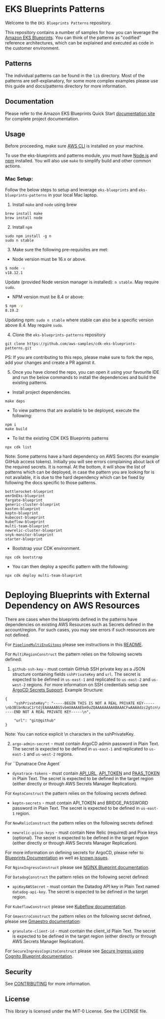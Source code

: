 # EKS Blueprints Patterns

Welcome to the `EKS Blueprints Patterns` repository.

This repository contains a number of samples for how you can leverage the [Amazon EKS Blueprints](https://github.com/aws-quickstart/cdk-eks-blueprints). You can think of the patterns as "codified" reference architectures, which can be explained and executed as code in the customer environment.

## Patterns

The individual patterns can be found in the `lib` directory.  Most of the patterns are self-explanatory, for some more complex examples please use this guide and docs/patterns directory for more information.

## Documentation

Please refer to the Amazon EKS Blueprints Quick Start [documentation site](https://aws-quickstart.github.io/cdk-eks-blueprints/) for complete project documentation.

## Usage
Before proceeding, make sure [AWS CLI](https://docs.aws.amazon.com/cli/latest/userguide/getting-started-install.html) is installed on your machine.

To use the eks-blueprints and patterns module, you must have [Node.js](https://nodejs.org/en/) and [npm](https://docs.npmjs.com/downloading-and-installing-node-js-and-npm) installed. You will also use `make` to simplify build and other common actions. 

### Mac Setup:

Follow the below steps to setup and leverage `eks-blueprints` and `eks-blueprints-patterns` in your local Mac laptop.

1. Install `make` and `node` using brew

```
brew install make
brew install node
```

2. Install `npm`

```
sudo npm install -g n
sudo n stable
```

3. Make sure the following pre-requisites are met:

- Node version must be 16.x or above.

```bash
$ node -v
v18.12.1
```

Update (provided Node version manager is installed): `n stable`. May require `sudo`.

-  NPM version must be 8.4 or above:

```bash
$ npm -v
8.19.2
```

Updating npm: `sudo n stable` where stable can also be a specific version above 8.4. May require `sudo`.

4. Clone the `eks-blueprints-patterns` repository

```
git clone https://github.com/aws-samples/cdk-eks-blueprints-patterns.git
``` 

PS: If you are contributing to this repo, please make sure to fork the repo, add your changes and create a PR against it.

5. Once you have cloned the repo, you can open it using your favourite IDE and run the below commands to install the dependencies and build the existing patterns.

- Install project dependencies.

```
make deps
```

- To view patterns that are available to be deployed, execute the following:

```
npm i
make build
```

- To list the existing CDK EKS Blueprints patterns

```
npx cdk list
```

Note: Some patterns have a hard dependency on AWS Secrets (for example GitHub access tokens). Initially you will see errors complaining about lack of the required secrets. It is normal. At the bottom, it will show the list of patterns which can be deployed, in case the pattern you are looking for is not available, it is due to the hard dependency which can be fixed by following the docs specific to those patterns.

```
bottlerocket-blueprint
emrOnEks-blueprint
fargate-blueprint
generic-cluster-blueprint
kasten-blueprint
keptn-blueprint
kubecost-blueprint
kubeflow-blueprint
multi-team-blueprint
newrelic-cluster-blueprint
snyk-monitor-blueprint
starter-blueprint
```

- Bootstrap your CDK environment.

```
npx cdk bootstrap
```

- You can then deploy a specific pattern with the following:

```
npx cdk deploy multi-team-blueprint
```

# Deploying Blueprints with External Dependency on AWS Resources

There are cases when the blueprints defined in the patterns have dependencies on existing AWS Resources such as Secrets defined in the account/region.
For such cases, you may see errors if such resources are not defined.

For [`PipelineMultiEnvGitops`](./lib/pipeline-multi-env-gitops/index.ts) please see instructions in this [README](./docs/patterns/pipeline-multi-env-gitops.md).

For `MultiRegionConstruct` the pattern relies on the following secrets defined:

1. `github-ssh-key` - must contain GitHub SSH private key as a JSON structure containing fields `sshPrivateKey` and `url`. The secret is expected to be defined in `us-east-1` and replicated to `us-east-2` and `us-west-2` regions. For more information on SSH credentials setup see [ArgoCD Secrets Support](https://aws-quickstart.github.io/cdk-eks-blueprints/addons/argo-cd/#secrets-support).
Example Structure:

````
{
    "sshPrivateKey": "-----BEGIN THIS IS NOT A REAL PRIVATE KEY-----\nb3BlbnNzaC1rtdjEAAAAABG5vbmUAAAAEbm9uZQAAAAAAAAABAAACFwAAAAdzc2gtcn\nNhAAAAAwEAAQAAAgEAy82zTTDStK+s0dnaYzE7vLSAcwsiHM8gN\nhq2p5TfcjCcYUWetyu6e/xx5Rh+AwbVvDV5h9QyMw4NJobwuj5PBnhkc3QfwJAO5wOnl7R\nGbehIleWWZLs9qq`DufViQsa0fDwP6JCrqD14aIozg6sJ0Oqi7vQkV+jR0ht/\nuFO1ANXBn2ih0ZpXeHSbPDLeZQjlOBrbGytnCbdvLtfGEsV0WO2oIieWVXJj/zzpKuMmrr\nebPsfwr36nLprOQV6IhDDo\n-----END NOT A REAL PRIVATE KEY-----\n",

    "url": "git@github"
}
````

Note: You can notice explicit \n characters in the sshPrivateKey.

2. `argo-admin-secret` - must contain ArgoCD admin password in Plain Text. The secret is expected to be defined in `us-east-1` and replicated to `us-east-1` and `us-west-2` regions.

For ``Dynatrace One Agent`

- `dynatrace-tokens` - must contain [API_URL](https://github.com/dynatrace-oss/dynatrace-ssp-addon#aws-secret-manager-secrets), [API_TOKEN](https://github.com/dynatrace-oss/dynatrace-eks-blueprints-addon#aws-secret-manager-secrets) and [PAAS_TOKEN](https://github.com/dynatrace-oss/dynatrace-eks-blueprints-addon#aws-secret-manager-secrets) in Plain Text. The secret is expected to be defined in the target region (either directly or through AWS Secrets Manager Replication).

For `KeptnConstruct` the pattern relies on the following secrets defined:

- `keptn-secrets` - must contain API_TOKEN and BRIDGE_PASSWORD password in Plain Text. The secret is expected to be defined in `us-east-1` region.

For `NewRelicConstruct` the pattern relies on the following secrets defined:

- `newrelic-pixie-keys` - must contain New Relic (required) and Pixie keys (optional). The secret is expected to be defined in the target region (either directly or through AWS Secrets Manager Replication).

For more information on defining secrets for ArgoCD, please refer to [Blueprints Documentation](https://aws-quickstart.github.io/cdk-eks-blueprints/addons/argo-cd/#secrets-support) as well as [known issues](https://aws-quickstart.github.io/cdk-eks-blueprints/addons/argo-cd/#known-issues).

For `NginxIngressConstruct`  please see [NGINX Blueprint documentation](docs/patterns/nginx.md).

For `DatadogConstruct` the pattern relies on the following secret defined:

- `apiKeyAWSSecret` - must contain the Datadog API key in Plain Text named `datadog-api-key`. The secret is expected to be defined in the target region.

For `KubeflowConstruct` please see [Kubeflow documentation](docs/patterns/kubeflow.md).

For `GmaestroConstruct` the pattern relies on the following secret defined, please see [Gmaestro documentation](https://github.com/Granulate/gmaestro-eks-blueprints-addon/blob/master/README.md):
- `granulate-client-id` - must contain the client_id Plain Text. The secret is expected to be defined in the target region (either directly or through AWS Secrets Manager Replication).

For `SecureIngressCognitoConstruct`  please see [Secure Ingress using Cognito Blueprint documentation](docs/patterns/secureingresscognito.md).

## Security

See [CONTRIBUTING](CONTRIBUTING.md#security-issue-notifications) for more information.

## License

This library is licensed under the MIT-0 License. See the LICENSE file.
